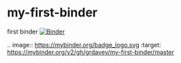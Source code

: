 # my-first-binder
first binder 
[![Binder](https://mybinder.org/badge_logo.svg)](https://mybinder.org/v2/gh/grdavey/my-first-binder/master)

.. image:: https://mybinder.org/badge_logo.svg
 :target: https://mybinder.org/v2/gh/grdavey/my-first-binder/master

